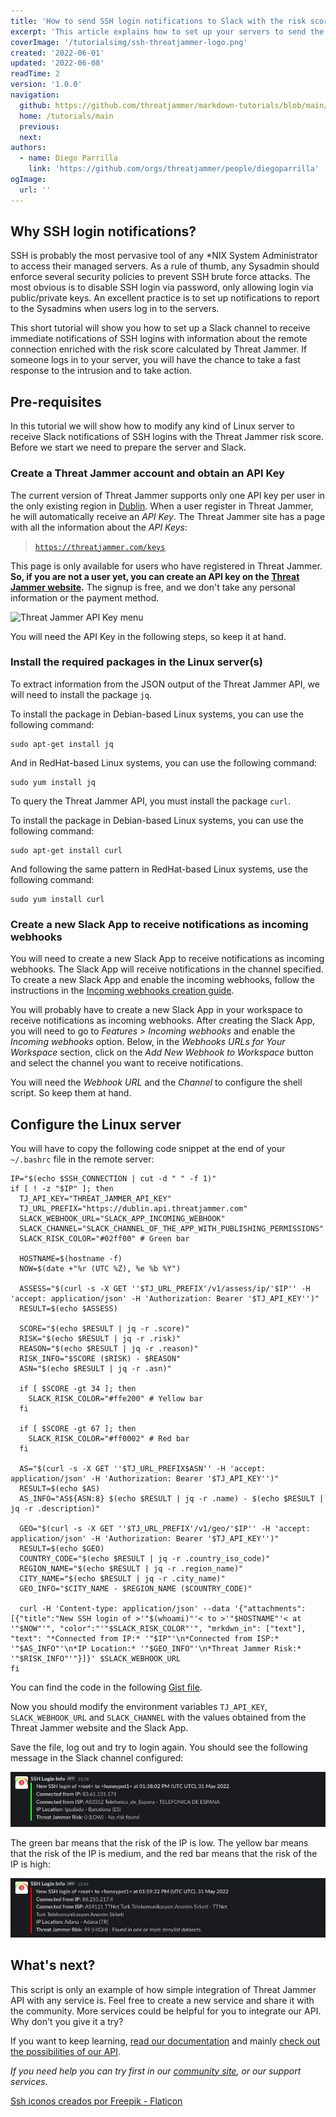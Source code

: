 ```yaml
---
title: 'How to send SSH login notifications to Slack with the risk score'
excerpt: 'This article explains how to set up your servers to send the risk score to a Slack channel with an SSH login.'
coverImage: '/tutorialsimg/ssh-threatjammer-logo.png'
created: '2022-06-01'
updated: '2022-06-08'
readTime: 2
version: '1.0.0'
navigation:
  github: https://github.com/threatjammer/markdown-tutorials/blob/main/how-to-use-twitter-information-bot.md
  home: /tutorials/main
  previous: 
  next: 
authors:
  - name: Diego Parrilla
    link: 'https://github.com/orgs/threatjammer/people/diegoparrilla'
ogImage:
  url: ''
---
```


## Why SSH login notifications?

SSH is probably the most pervasive tool of any *NIX System Administrator to access their managed servers. As a rule of thumb, any Sysadmin should enforce several security policies to prevent SSH brute force attacks. The most obvious is to disable SSH login via password, only allowing login via public/private keys. An excellent practice is to set up notifications to report to the Sysadmins when users log in to the servers.

This short tutorial will show you how to set up a Slack channel to receive immediate notifications of SSH logins with information about the remote connection enriched with the risk score calculated by Threat Jammer. If someone logs in to your server, you will have the chance to take a fast response to the intrusion and to take action.


## Pre-requisites

In this tutorial we will show how to modify any kind of Linux server to receive Slack notifications of SSH logins with the Threat Jammer risk score. Before we start we need to prepare the server and Slack.

### Create a Threat Jammer account and obtain an API Key

The current version of Threat Jammer supports only one API key per user in the only existing region in [Dublin](https://dublin.api.threatjammer.com). When a user register in Threat Jammer, he will automatically receive an *API Key*. The Threat Jammer site has a page with all the information about the *API Keys*:

> [`https://threatjammer.com/keys`](https://threatjammer.com/keys)

This page is only available for users who have registered in Threat Jammer. **So, if you are not a user yet, you can create an API key on the [Threat Jammer website](https://threatjammer.com/api/signup).** The signup is free, and we don't take any personal information or the payment method. 

![Threat Jammer API Key menu](/docsimg/api-keys-menu.png)

You will need the API Key in the following steps, so keep it at hand.

### Install the required packages in the Linux server(s)

To extract information from the JSON output of the Threat Jammer API, we will need to install the package ```jq```.

To install the package in Debian-based Linux systems, you can use the following command:

```
sudo apt-get install jq
```

And in RedHat-based Linux systems, you can use the following command:

```
sudo yum install jq
```

To query the Threat Jammer API, you must install the package ```curl```.

To install the package in Debian-based Linux systems, you can use the following command:

```
sudo apt-get install curl
```

And following the same pattern in RedHat-based Linux systems, use the following command:

```
sudo yum install curl
```

### Create a new Slack App to receive notifications as incoming webhooks

You will need to create a new Slack App to receive notifications as incoming webhooks. The Slack App will receive notifications in the channel specified. To create a new Slack App and enable the incoming webhooks, follow the instructions in the [Incoming webhooks creation guide](https://slack.com/help/articles/115005265063-Incoming-webhooks-for-Slack).

You will probably have to create a new Slack App in your workspace to receive notifications as incoming webhooks. After creating the Slack App, you will need to go to *Features > Incoming webhooks* and enable the *Incoming webhooks* option. Below, in the *Webhooks URLs for Your Workspace* section, click on the *Add New Webhook to Workspace* button and select the channel you want to receive notifications. 

You will need the *Webhook URL* and the *Channel* to configure the shell script. So keep them at hand.

## Configure the Linux server

You will have to copy the following code snippet at the end of your ```~/.bashrc``` file in the remote server:


```
IP="$(echo $SSH_CONNECTION | cut -d " " -f 1)"
if [ ! -z "$IP" ]; then
  TJ_API_KEY="THREAT_JAMMER_API_KEY"
  TJ_URL_PREFIX="https://dublin.api.threatjammer.com"
  SLACK_WEBHOOK_URL="SLACK_APP_INCOMING_WEBHOOK"
  SLACK_CHANNEL="SLACK_CHANNEL_OF_THE_APP_WITH_PUBLISHING_PERMISSIONS"
  SLACK_RISK_COLOR="#02ff00" # Green bar

  HOSTNAME=$(hostname -f)
  NOW=$(date +"%r (UTC %Z), %e %b %Y")

  ASSESS="$(curl -s -X GET ''$TJ_URL_PREFIX'/v1/assess/ip/'$IP'' -H 'accept: application/json' -H 'Authorization: Bearer '$TJ_API_KEY'')"
  RESULT=$(echo $ASSESS)

  SCORE="$(echo $RESULT | jq -r .score)"
  RISK="$(echo $RESULT | jq -r .risk)"
  REASON="$(echo $RESULT | jq -r .reason)"
  RISK_INFO="$SCORE ($RISK) - $REASON"
  ASN="$(echo $RESULT | jq -r .asn)"

  if [ $SCORE -gt 34 ]; then
    SLACK_RISK_COLOR="#ffe200" # Yellow bar
  fi

  if [ $SCORE -gt 67 ]; then
    SLACK_RISK_COLOR="#ff0002" # Red bar
  fi

  AS="$(curl -s -X GET ''$TJ_URL_PREFIX$ASN'' -H 'accept: application/json' -H 'Authorization: Bearer '$TJ_API_KEY'')"
  RESULT=$(echo $AS)
  AS_INFO="AS${ASN:8} $(echo $RESULT | jq -r .name) - $(echo $RESULT | jq -r .description)"

  GEO="$(curl -s -X GET ''$TJ_URL_PREFIX'/v1/geo/'$IP'' -H 'accept: application/json' -H 'Authorization: Bearer '$TJ_API_KEY'')"
  RESULT=$(echo $GEO)
  COUNTRY_CODE="$(echo $RESULT | jq -r .country_iso_code)"
  REGION_NAME="$(echo $RESULT | jq -r .region_name)"
  CITY_NAME="$(echo $RESULT | jq -r .city_name)"
  GEO_INFO="$CITY_NAME - $REGION_NAME ($COUNTRY_CODE)"

  curl -H 'Content-type: application/json' --data '{"attachments":[{"title":"New SSH login of >'"$(whoami)"'< to >'"$HOSTNAME"'< at '"$NOW"'", "color":"'"$SLACK_RISK_COLOR"'", "mrkdwn_in": ["text"], "text": "*Connected from IP:* '"$IP"'\n*Connected from ISP:* '"$AS_INFO"'\n*IP Location:* '"$GEO_INFO"'\n*Threat Jammer Risk:* '"$RISK_INFO"'"}]}' $SLACK_WEBHOOK_URL
fi
```

You can find the code in the following [Gist file](https://gist.github.com/diegoparrilla/d9d548a7729a1a4188def85479833251).

Now you should modify the environment variables ```TJ_API_KEY```, ```SLACK_WEBHOOK_URL``` and ```SLACK_CHANNEL``` with the values obtained from the Threat Jammer website and the Slack App.

Save the file, log out and try to login again. You should see the following message in the Slack channel configured:

![SSH login notification slack no risk](/tutorialsimg/slack-ssh-login-norisk.png)

The green bar means that the risk of the IP is low. The yellow bar means that the risk of the IP is medium, and the red bar means that the risk of the IP is high:

![SSH login notification slack risk high](/tutorialsimg/slack-ssh-login-highrisk.png)

## What's next?

This script is only an example of how simple integration of Threat Jammer API with any service is. Feel free to create a new service and share it with the community. More services could be helpful for you to integrate our API. Why don't you give it a try?

If you want to keep learning, [read our documentation](https://threatjammer.com/docs/index) and mainly [check out the possibilities of our API](https://dublin.api.threatjammer.com/docs).

*If you need help you can try first in our [community site](/community), or our  support services.*

<a href="https://www.flaticon.es/iconos-gratis/ssh" title="ssh iconos">Ssh iconos creados por Freepik - Flaticon</a>
